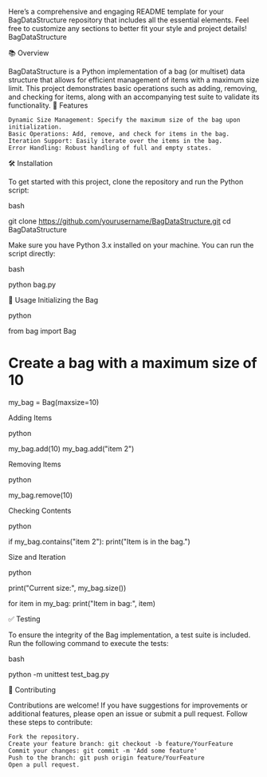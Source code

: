 Here’s a comprehensive and engaging README template for your BagDataStructure repository that includes all the essential elements. Feel free to customize any sections to better fit your style and project details!
BagDataStructure

📚 Overview

BagDataStructure is a Python implementation of a bag (or multiset) data structure that allows for efficient management of items with a maximum size limit. This project demonstrates basic operations such as adding, removing, and checking for items, along with an accompanying test suite to validate its functionality.
🚀 Features

    Dynamic Size Management: Specify the maximum size of the bag upon initialization.
    Basic Operations: Add, remove, and check for items in the bag.
    Iteration Support: Easily iterate over the items in the bag.
    Error Handling: Robust handling of full and empty states.

🛠 Installation

To get started with this project, clone the repository and run the Python script:

bash

git clone https://github.com/yourusername/BagDataStructure.git
cd BagDataStructure

Make sure you have Python 3.x installed on your machine. You can run the script directly:

bash

python bag.py

📖 Usage
Initializing the Bag

python

from bag import Bag

# Create a bag with a maximum size of 10
my_bag = Bag(maxsize=10)

Adding Items

python

my_bag.add(10)
my_bag.add("item 2")

Removing Items

python

my_bag.remove(10)

Checking Contents

python

if my_bag.contains("item 2"):
    print("Item is in the bag.")

Size and Iteration

python

print("Current size:", my_bag.size())

for item in my_bag:
    print("Item in bag:", item)

✅ Testing

To ensure the integrity of the Bag implementation, a test suite is included. Run the following command to execute the tests:

bash

python -m unittest test_bag.py

🤝 Contributing

Contributions are welcome! If you have suggestions for improvements or additional features, please open an issue or submit a pull request. Follow these steps to contribute:

    Fork the repository.
    Create your feature branch: git checkout -b feature/YourFeature
    Commit your changes: git commit -m 'Add some feature'
    Push to the branch: git push origin feature/YourFeature
    Open a pull request.
